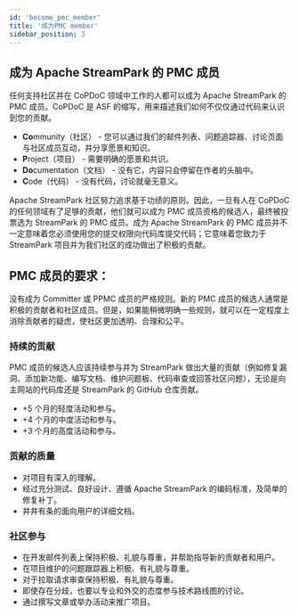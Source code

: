 ```yaml
---
id: 'become_pmc_member'
title: '成为PMC member'
sidebar_position: 3
---
```


<!--
    Licensed to the Apache Software Foundation (ASF) under one or more
    contributor license agreements.  See the NOTICE file distributed with
    this work for additional information regarding copyright ownership.
    The ASF licenses this file to You under the Apache License, Version 2.0
    (the "License"); you may not use this file except in compliance with
    the License.  You may obtain a copy of the License at

       https://www.apache.org/licenses/LICENSE-2.0

    Unless required by applicable law or agreed to in writing, software
    distributed under the License is distributed on an "AS IS" BASIS,
    WITHOUT WARRANTIES OR CONDITIONS OF ANY KIND, either express or implied.
    See the License for the specific language governing permissions and
    limitations under the License.
-->

## 成为 Apache StreamPark 的 PMC 成员

任何支持社区并在 CoPDoC 领域中工作的人都可以成为 Apache StreamPark 的PMC 成员。CoPDoC 是 ASF 的缩写，用来描述我们如何不仅仅通过代码来认识到您的贡献。

- **Co**mmunity（社区） - 您可以通过我们的邮件列表、问题追踪器、讨论页面与社区成员互动，并分享愿景和知识。
- **P**roject（项目） - 需要明确的愿景和共识。
- **Do**cumentation（文档） - 没有它，内容只会停留在作者的头脑中。
- **C**ode（代码） - 没有代码，讨论就毫无意义。

Apache StreamPark 社区努力追求基于功绩的原则。因此，一旦有人在 CoPDoC 的任何领域有了足够的贡献，他们就可以成为 PMC 成员资格的候选人，最终被投票选为 StreamPark 的 PMC 成员。成为 Apache StreamPark 的 PMC 成员并不一定意味着您必须使用您的提交权限向代码库提交代码；它意味着您致力于 StreamPark 项目并为我们社区的成功做出了积极的贡献。

## PMC 成员的要求：

没有成为 Committer 或 PPMC 成员的严格规则。新的 PMC 成员的候选人通常是积极的贡献者和社区成员。但是，如果能稍微明确一些规则，就可以在一定程度上消除贡献者的疑虑，使社区更加透明、合理和公平。

### 持续的贡献

PMC 成员的候选人应该持续参与并为 StreamPark 做出大量的贡献（例如修复漏洞、添加新功能、编写文档、维护问题板、代码审查或回答社区问题），无论是向主网站的代码库还是 StreamPark 的 GitHub 仓库贡献。

- +5 个月的轻度活动和参与。
- +4 个月的中度活动和参与。
- +3 个月的高度活动和参与。

### 贡献的质量
- 对项目有深入的理解。
- 经过充分测试、良好设计、遵循 Apache StreamPark 的编码标准，及简单的修复补丁。
- 井井有条的面向用户的详细文档。

### 社区参与

- 在开发邮件列表上保持积极、礼貌与尊重，并帮助指导新的贡献者和用户。
- 在项目维护的问题跟踪器上积极、有礼貌与尊重。
- 对于拉取请求审查保持积极、有礼貌与尊重。
- 即使存在分歧，也要以专业和外交的态度参与技术路线图的讨论。
- 通过撰写文章或举办活动来推广项目。